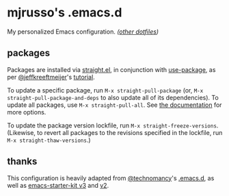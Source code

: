 # mjrusso's .emacs.d

My personalized Emacs configuration. _([other dotfiles](https://github.com/mjrusso/dotfiles/))_

## packages

Packages are installed via
[straight.el](https://github.com/raxod502/straight.el), in conjunction with
[use-package](https://github.com/jwiegley/use-package), as per
[@jeffkreeftmeijer](https://github.com/jeffkreeftmeijer)'s
[tutorial](https://jeffkreeftmeijer.com/emacs-straight-use-package/).

To update a specific package, run `M-x straight-pull-package` (or, `M-x
straight-pull-package-and-deps` to also update all of its dependencies). To
update all packages, use `M-x straight-pull-all`. See [the
documentation](https://github.com/raxod502/straight.el#version-control-operations)
for more options.

To update the package version lockfile, run `M-x straight-freeze-versions`.
(Likewise, to revert all packages to the revisions specified in the lockfile,
run `M-x straight-thaw-versions`.)

## thanks

This configuration is heavily adapted from
[@technomancy](https://github.com/technomancy/)'s
[.emacs.d](https://github.com/technomancy/dotfiles/tree/master/.emacs.d), as
well as [emacs-starter-kit
v3](https://github.com/technomancy/emacs-starter-kit/tree/v3) and
[v2](https://github.com/technomancy/emacs-starter-kit/tree/v2).
